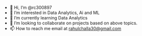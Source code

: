 - 👋 Hi, I’m @rc300897
- 👀 I’m interested in Data Analytics, Ai and ML 
- 🌱 I’m currently learning Data Analytics
- 💞️ I’m looking to collaborate on projects based on above topics.
- 📫 How to reach me email at rahulchalla30@gmail.com

<!---
rc300897/rc300897 is a ✨ special ✨ repository because its `README.md` (this file) appears on your GitHub profile.
You can click the Preview link to take a look at your changes.
--->

